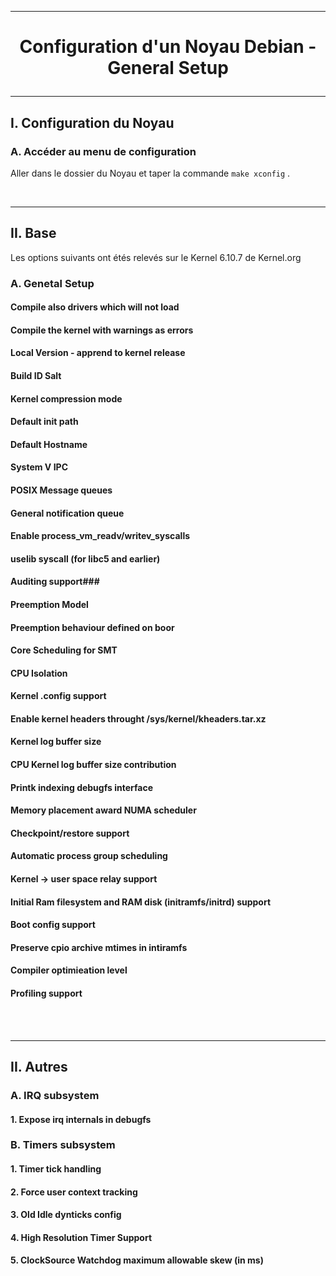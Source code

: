 ------------------------------------------------------------------------------------------------------------------------------------------
# <p align='center'> Configuration d'un Noyau Debian - General Setup </p>

------------------------------------------------------------------------------------------------------------------------------------------
## I. Configuration du Noyau
### A. Accéder au menu de configuration
Aller dans le dossier du Noyau et taper la commande `make xconfig` .


<br />

------------------------------------------------------------------------------------------------------------------------------------------
## II. Base
Les options suivants ont étés relevés sur le Kernel 6.10.7 de Kernel.org
### A. Genetal Setup
#### Compile also drivers which will not load
#### Compile the kernel with warnings as errors
#### Local Version - apprend to kernel release
#### Build ID Salt
#### Kernel compression mode
#### Default init path
#### Default Hostname
#### System V IPC
#### POSIX Message queues
#### General notification queue
#### Enable process_vm_readv/writev_syscalls
#### uselib syscall (for libc5 and earlier)
#### Auditing support### 
#### Preemption Model
#### Preemption behaviour defined on boor
#### Core Scheduling for SMT
#### CPU Isolation
#### Kernel .config support
#### Enable kernel headers throught /sys/kernel/kheaders.tar.xz
#### Kernel log buffer size 
#### CPU Kernel log buffer size contribution
#### Printk indexing debugfs interface
#### Memory placement award NUMA scheduler
#### Checkpoint/restore support
#### Automatic process group scheduling
#### Kernel -> user space relay support
#### Initial Ram filesystem and RAM disk (initramfs/initrd) support
#### Boot config support 
#### Preserve cpio archive mtimes in intiramfs
#### Compiler optimieation level
#### Profiling support

<br />
<br />

------------------------------------------------------------------------------------------------------------------------------------------
## II. Autres
### A. IRQ subsystem
#### 1. Expose irq internals in debugfs


### B. Timers subsystem
#### 1. Timer tick handling
#### 2. Force user context tracking
#### 3. Old Idle dynticks config
#### 4. High Resolution Timer Support
#### 5. ClockSource Watchdog maximum allowable skew (in ms)

####
####

### 
### 
### 
### 


### 
```
```
